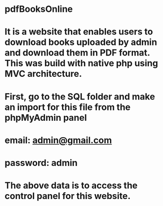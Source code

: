 # pdfBooksOnline
# It is a website that enables users to download books uploaded by admin and download them in PDF format. This was build with native php using MVC architecture.
# First, go to the SQL folder and make an import for this file from the phpMyAdmin panel
# email: admin@gmail.com
# password: admin
# The above data is to access the control panel for this website.